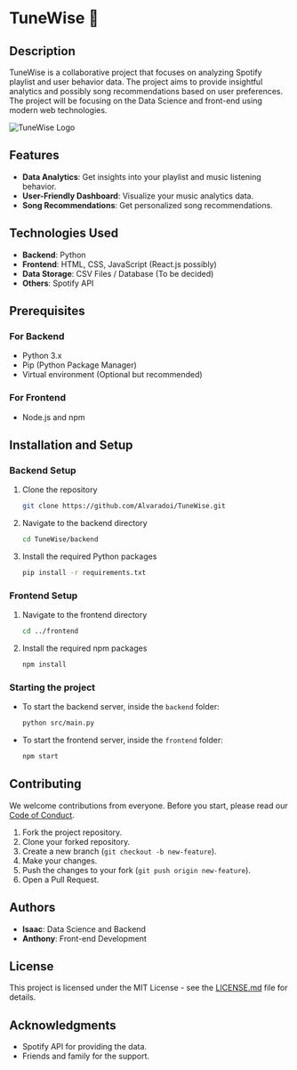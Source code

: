 # TuneWise :musical_note:

## Description
TuneWise is a collaborative project that focuses on analyzing Spotify playlist and user behavior data. The project aims to provide insightful analytics and possibly song recommendations based on user preferences. The project will be focusing on the Data Science and front-end using modern web technologies.

![TuneWise Logo](./assets/logo.png) <!--- Project logo to include here -->

## Features
- **Data Analytics**: Get insights into your playlist and music listening behavior.
- **User-Friendly Dashboard**: Visualize your music analytics data.
- **Song Recommendations**: Get personalized song recommendations.

## Technologies Used
- **Backend**: Python
- **Frontend**: HTML, CSS, JavaScript (React.js possibly)
- **Data Storage**: CSV Files / Database (To be decided)
- **Others**: Spotify API

## Prerequisites
### For Backend
- Python 3.x
- Pip (Python Package Manager)
- Virtual environment (Optional but recommended)

### For Frontend
- Node.js and npm

## Installation and Setup

### Backend Setup
1. Clone the repository
    ```bash
    git clone https://github.com/Alvaradoi/TuneWise.git
    ```
2. Navigate to the backend directory
    ```bash
    cd TuneWise/backend
    ```
3. Install the required Python packages
    ```bash
    pip install -r requirements.txt
    ```

### Frontend Setup
1. Navigate to the frontend directory
    ```bash
    cd ../frontend
    ```
2. Install the required npm packages
    ```bash
    npm install
    ```

### Starting the project
- To start the backend server, inside the `backend` folder:
    ```bash
    python src/main.py
    ```
- To start the frontend server, inside the `frontend` folder:
    ```bash
    npm start
    ```

## Contributing
We welcome contributions from everyone. Before you start, please read our [Code of Conduct](CODE_OF_CONDUCT.md). 

1. Fork the project repository.
2. Clone your forked repository.
3. Create a new branch (`git checkout -b new-feature`).
4. Make your changes.
5. Push the changes to your fork (`git push origin new-feature`).
6. Open a Pull Request.

## Authors
- **Isaac**: Data Science and Backend
- **Anthony**: Front-end Development

## License
This project is licensed under the MIT License - see the [LICENSE.md](./LICENSE.md) file for details.

## Acknowledgments
- Spotify API for providing the data.
- Friends and family for the support.

